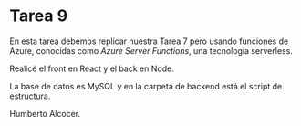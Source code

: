 # Tarea 9

En esta tarea debemos replicar nuestra Tarea 7 pero usando funciones de Azure,
conocidas como _Azure Server Functions_, una tecnología serverless.

Realicé el front en React y el back en Node.

La base de datos es MySQL y en la carpeta de backend está el script de estructura.

Humberto Alcocer.
